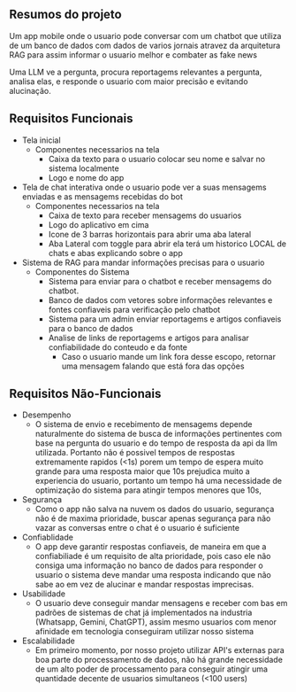 ## Resumos do projeto

Um app mobile onde o usuario pode conversar com um chatbot que utiliza de um banco de dados com dados de varios jornais atravez da arquitetura RAG para assim informar o usuario melhor e combater as fake news

Uma LLM ve a pergunta, procura reportagems relevantes a pergunta, analisa elas, e responde o usuario com maior precisão e evitando alucinação.

## Requisitos Funcionais

-  Tela inicial
     - Componentes necessarios na tela
        - Caixa da texto para o usuario colocar seu nome e salvar no sistema localmente
        - Logo e nome do app
- Tela de chat interativa onde o usuario pode ver a suas mensagems enviadas e as mensagems recebidas do bot 
    - Componentes necessarios na tela
        - Caixa de texto para receber mensagems do usuarios
        - Logo do aplicativo em cima
        - Icone de 3 barras horizontais para abrir uma aba lateral
        - Aba Lateral com toggle para abrir ela terá um historico LOCAL de chats e abas explicando sobre o app
- Sistema de RAG para mandar informações precisas para o usuario
    - Componentes do Sistema
        - Sistema para enviar para o chatbot e receber mensagems do chatbot.
        - Banco de dados com vetores sobre informações relevantes e fontes confiaveis para verificação pelo chatbot
        - Sistema para um admin enviar reportagems e artigos confiaveis para o banco de dados
        - Analise de links de reportagems e artigos para analisar confiabilidade do conteudo e da fonte
            - Caso o usuario mande um link fora desse escopo, retornar uma mensagem falando que está fora das opções

## Requisitos Não-Funcionais

- Desempenho
    - O sistema de envio e recebimento de mensagems depende naturalmente do sistema de busca de informações pertinentes com base na pergunta do usuario e do tempo de resposta da api da llm utilizada. Portanto não é possivel tempos de respostas extremamente rapidos (<1s) porem um tempo de espera muito grande para uma resposta maior que 10s prejudica muito a experiencia do usuario, portanto um tempo há uma necessidade de optimização do sistema para atingir tempos menores que 10s,
- Segurança
    - Como o app não salva na nuvem os dados do usuario, segurança não é de maxima prioridade, buscar apenas segurança para não vazar as conversas entre o chat é o usuario é suficiente
- Confiablidade
    - O app deve garantir respostas confiaveis, de maneira em que a confiabiliade é um requisito de alta prioridade, pois caso ele não consiga uma informação no banco de dados para responder o usuario o sistema deve mandar uma resposta indicando que não sabe ao em vez de alucinar e mandar respostas imprecisas.
- Usabilidade
    - O usuario deve conseguir mandar mensagens e receber com bas em padrões de sistemas de chat já implementados na industria (Whatsapp, Gemini, ChatGPT), assim mesmo usuarios com menor afinidade em tecnologia conseguiram utilizar nosso sistema
- Escalabilidade
    - Em primeiro momento, por nosso projeto utilizar API's externas para boa parte do processamento de dados, não há grande necessidade de um alto poder de processamento para conseguir atingir uma quantidade decente de usuarios simultaneos (<100 users)

